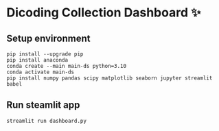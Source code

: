 # Dicoding Collection Dashboard ✨

## Setup environment
```
pip install --upgrade pip
pip install anaconda
conda create --main main-ds python=3.10
conda activate main-ds
pip install numpy pandas scipy matplotlib seaborn jupyter streamlit babel
```

## Run steamlit app
```
streamlit run dashboard.py
```

